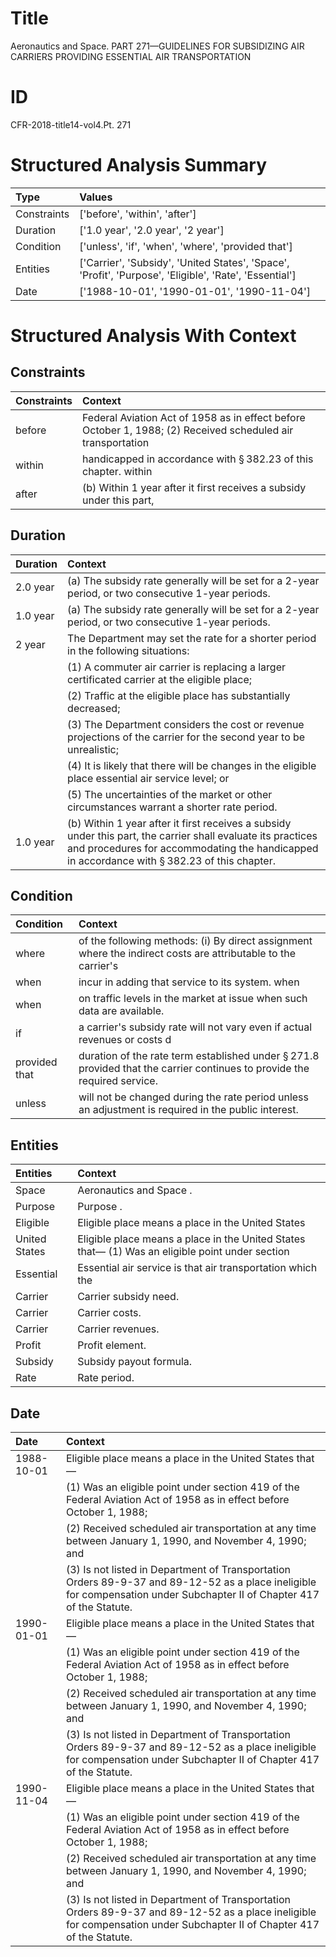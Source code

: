 # Title

 Aeronautics and Space. PART 271—GUIDELINES FOR SUBSIDIZING AIR CARRIERS PROVIDING ESSENTIAL AIR TRANSPORTATION


# ID

 CFR-2018-title14-vol4.Pt. 271


# Structured Analysis Summary

| Type        | Values                                                                                                 |
|:------------|:-------------------------------------------------------------------------------------------------------|
| Constraints | ['before', 'within', 'after']                                                                          |
| Duration    | ['1.0 year', '2.0 year', '2 year']                                                                     |
| Condition   | ['unless', 'if', 'when', 'where', 'provided that']                                                     |
| Entities    | ['Carrier', 'Subsidy', 'United States', 'Space', 'Profit', 'Purpose', 'Eligible', 'Rate', 'Essential'] |
| Date        | ['1988-10-01', '1990-01-01', '1990-11-04']                                                             |


# Structured Analysis With Context

 


## Constraints

| Constraints   | Context                                                                                                     |
|:--------------|:------------------------------------------------------------------------------------------------------------|
| before        | Federal Aviation Act of 1958 as in effect before October 1, 1988; (2) Received scheduled air transportation |
| within        | handicapped in accordance with &#167;&#8201;382.23 of this chapter. within                                  |
| after         | (b) Within 1 year  after it first receives a subsidy under this part,                                       |


## Duration

| Duration   | Context                                                                                                                                                                                                                |
|:-----------|:-----------------------------------------------------------------------------------------------------------------------------------------------------------------------------------------------------------------------|
| 2.0 year   | (a) The subsidy rate generally will be set for a 2-year period, or two consecutive 1-year periods.                                                                                                                     |
| 1.0 year   | (a) The subsidy rate generally will be set for a 2-year period, or two consecutive 1-year periods.                                                                                                                     |
| 2 year     | The Department may set the rate for a shorter period in the following situations:                                                                                                                                      |
|            |             (1) A commuter air carrier is replacing a larger certificated carrier at the eligible place;                                                                                                               |
|            |             (2) Traffic at the eligible place has substantially decreased;                                                                                                                                             |
|            |             (3) The Department considers the cost or revenue projections of the carrier for the second year to be unrealistic;                                                                                         |
|            |             (4) It is likely that there will be changes in the eligible place essential air service level; or                                                                                                          |
|            |             (5) The uncertainties of the market or other circumstances warrant a shorter rate period.                                                                                                                  |
| 1.0 year   | (b) Within 1 year after it first receives a subsidy under this part, the carrier shall evaluate its practices and procedures for accommodating the handicapped in accordance with &#167;&#8201;382.23 of this chapter. |


## Condition

| Condition     | Context                                                                                                                              |
|:--------------|:-------------------------------------------------------------------------------------------------------------------------------------|
| where         | of the following methods: (i) By direct assignment where the indirect costs are attributable to the carrier's                        |
| when          | incur in adding that service to its system. when                                                                                     |
| when          | on traffic levels in the market at issue when  such data are available.                                                              |
| if            | a carrier's subsidy rate will not vary even if  actual revenues or costs d                                                           |
| provided that | duration of the rate term established under &#167;&#8201;271.8 provided that  the carrier continues to provide the required service. |
| unless        | will not be changed during the rate period unless  an adjustment is required in the public interest.                                 |


## Entities

| Entities      | Context                                                                                                |
|:--------------|:-------------------------------------------------------------------------------------------------------|
| Space         | Aeronautics and  Space .                                                                               |
| Purpose       | Purpose .                                                                                              |
| Eligible      | Eligible place means a place in the United States                                                      |
| United States | Eligible place means a place in the  United States that&#8212; (1) Was an eligible point under section |
| Essential     | Essential air service is that air transportation which the                                             |
| Carrier       | Carrier  subsidy need.                                                                                 |
| Carrier       | Carrier  costs.                                                                                        |
| Carrier       | Carrier  revenues.                                                                                     |
| Profit        | Profit  element.                                                                                       |
| Subsidy       | Subsidy  payout formula.                                                                               |
| Rate          | Rate  period.                                                                                          |


## Date

| Date       | Context                                                                                                                                                                             |
|:-----------|:------------------------------------------------------------------------------------------------------------------------------------------------------------------------------------|
| 1988-10-01 | Eligible place means a place in the United States that&#8212;                                                                                                                       |
|            |             (1) Was an eligible point under section 419 of the Federal Aviation Act of 1958 as in effect before October 1, 1988;                                                    |
|            |             (2) Received scheduled air transportation at any time between January 1, 1990, and November 4, 1990; and                                                                |
|            |             (3) Is not listed in Department of Transportation Orders 89-9-37 and 89-12-52 as a place ineligible for compensation under Subchapter II of Chapter 417 of the Statute. |
| 1990-01-01 | Eligible place means a place in the United States that&#8212;                                                                                                                       |
|            |             (1) Was an eligible point under section 419 of the Federal Aviation Act of 1958 as in effect before October 1, 1988;                                                    |
|            |             (2) Received scheduled air transportation at any time between January 1, 1990, and November 4, 1990; and                                                                |
|            |             (3) Is not listed in Department of Transportation Orders 89-9-37 and 89-12-52 as a place ineligible for compensation under Subchapter II of Chapter 417 of the Statute. |
| 1990-11-04 | Eligible place means a place in the United States that&#8212;                                                                                                                       |
|            |             (1) Was an eligible point under section 419 of the Federal Aviation Act of 1958 as in effect before October 1, 1988;                                                    |
|            |             (2) Received scheduled air transportation at any time between January 1, 1990, and November 4, 1990; and                                                                |
|            |             (3) Is not listed in Department of Transportation Orders 89-9-37 and 89-12-52 as a place ineligible for compensation under Subchapter II of Chapter 417 of the Statute. |


